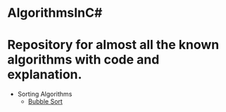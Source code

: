 # AlgorithmsInC#

# Repository for almost all the known algorithms with code and explanation.

- Sorting Algorithms
  - [Bubble Sort](https://github.com/Vishalpcd/AlgorithmsInC-/blob/master/AlgorithmsInC%23/Sorting/BubbleSorting.cs)
